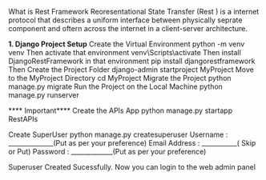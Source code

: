 What is Rest Framework 
Reoresentational State Transfer (Rest ) is a internet protocol that describes a uniform interface between physically seprate component and oftern across the internet in a client-server architecture.

**1. Django Project Setup**
Create the Virtual Environment
python -m venv venv
Then activate that environment
venv\Scripts\activate
Then install DjangoRestFramework in that environment
pip install djangorestframework
Then Create the Project Folder
django-admin startproject MyProject
Move to the MyProject Directory
cd MyProject
Migrate the Project
python manage.py migrate
Run the Project on the Local Machine
python manage.py runserver

**** Important****
Create the APIs App
python manage.py startapp RestAPIs

Create SuperUser
python manage.py createsuperuser
Username : ______________(Put as per your preference)
Email Address : ___________( Skip or Put)
Password : _____________(Put as per your preference)

Superuser Created Sucessfully.
Now you can login to the web admin panel




